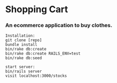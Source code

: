 # Shopping Cart

### An ecommerce application to buy clothes.

```
Installation:
git clone [repo]
bundle install
bin/rake db:create
bin/rake db:create RAILS_ENV=test
bin/rake db:seed
```

```
start server:
bin/rails server
visit localhost:3000/stocks
```
